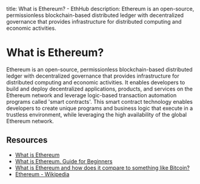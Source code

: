 title: What is Ethereum? - EthHub
description: Ethereum is an open-source, permissionless blockchain-based distributed ledger with decentralized governance that provides infrastructure for distributed computing and economic activities.

# What is Ethereum?

Ethereum is an open-source, permissionless blockchain-based distributed ledger with decentralized governance that provides infrastructure for distributed computing and economic activities. It enables developers to build and deploy decentralized applications, products, and services on the Ethereum network and leverage logic-based transaction automation programs called 'smart contracts'. This smart contract technology enables developers to create unique programs and business logic that execute in a trustless environment, while leveraging the high availability of the global Ethereum network.

## Resources

* [What is Ethereum](https://blockgeeks.com/guides/ethereum/)
* [What is Ethereum. Guide for Beginners](https://cointelegraph.com/ethereum-for-beginners/what-is-ethereum)
* [What is Ethereum and how does it compare to something like Bitcoin?](https://bitfalls.com/2017/09/19/what-ethereum-compare-to-bitcoin/)
* [Ethereum - Wikipedia](https://en.wikipedia.org/wiki/Ethereum)

